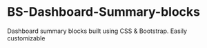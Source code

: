 # BS-Dashboard-Summary-blocks
Dashboard summary blocks built using CSS &amp; Bootstrap. Easily customizable
